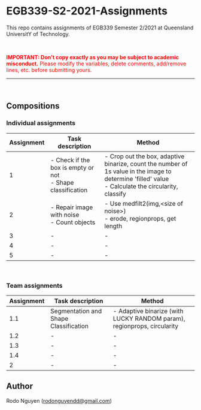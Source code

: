 # EGB339-S2-2021-Assignments  
  
This repo contains assignments of EGB339 Semester 2/2021 at Queensland UniversitY of Technology.  

<br/>


<span style="color:red">**IMPORTANT: Don't copy exactly as you may be subject to academic misconduct.** Please modify the variables, delete comments, add/remove lines, etc. before submitting yours.</span>
<hr/> 
<br/>  

## Compositions
### Individual assignments
Assignment | Task description | Method
--- | --- | --- 
1 | - Check if the box is empty or not <br/> - Shape classification | - Crop out the box, adaptive binarize, count the number of 1s value in the image to determine 'filled' value <br/> - Calculate the circularity, classify
2 | - Repair image with noise <br/> - Count objects| - Use  medfilt2(img,\<size of noise>) <br/> - erode, regionprops, get length
3 | - | -
4 | - | -
5 | - | -

<br/>

### Team assignments
Assignment | Task description | Method
--- | --- | --- 
1.1 | Segmentation and Shape Classification | - Adaptive binarize (with LUCKY RANDOM param), regionprops, circularity
1.2 | - | -
1.3 | - | -
1.4 | - | -
2 | - | -


## Author
Rodo Nguyen (rodonguyendd@gmail.com)



 
